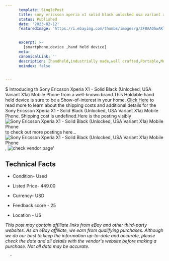 ```yaml
---
      template: SinglePost
      title: sony ericsson xperia x1 solid black unlocked usa variant x1a mobile phone
      status: Published
      date: '2023-02-12'
      featuredImage: 'https://i.ebayimg.com/thumbs/images/g/ZF8AAOSwAKljOLxd/s-l225.jpg'
       

      excerpt: >-
        [smartphone,device ,hand held device]
      meta:
      canonicalLink: ''
      description: [handheld,industrially made,well crafted,Portable,Mobile,Compact,Convenient,Lightweight,Maneuverable,Man-portable,Miniature,Carriable,Hand-held,Light,Holdable,Transportable,Mobile device,Pocket-sized,On-the-go,Wireless,Cordless,Compact size,Convenient size, smartphone,device ,hand held device]
      noindex: false
      

---
```

$
      Introducing th Sony Ericsson Xperia X1 - Solid Black (Unlocked, USA Variant X1a) Mobile Phone from a well-known brand.This Holdable hand held device is sure to be a Show-of-interest in your home. [Click Here](https://www.ebay.com/itm/155278851327?hash=item2427573cff%3Ag%3AZF8AAOSwAKljOLxd&amdata=enc%3AAQAHAAAA4ArlyPK%2FpOf%2Bllca9z2qLKfj0k25lakvEk5zrg%2BHKNEnYvj%2B5WnvWlwjhFYocrlNPCJpGmlnRdT%2FD4Qpmy5Dipa55WQ%2FJog2oxSPjkoMdI%2Bi1bKgst0PQtskuii079JQBnCQDfA%2Bz8Tcc%2FXAQoMWoIemUWY41x9BsrrzyZf0N21h47M3jrID4Tq9S3baVIjwZMJxTSx076Uhff4wOZQTJdYBJk6CZp3a%2B7lDOGnvCrQqCMo2TYi4L85jfGHy%2BqszXBu%2BQyMuKmmE8PwQgS5jMQSUax5P2ePu7sS5zzV4CowY&mkevt=1&mkcid=1&mkrid=711-53200-19255-0&campid=%253CePNCampaignId%253E&customid=%253CreferenceId%253E&toolid=10049) to read more to learn about the shipping costs and additional details for the Sony Ericsson Xperia X1 - Solid Black (Unlocked, USA Variant X1a) Mobile Phone. Shipping cost is undefined.Here is the posting visibly ![Sony Ericsson Xperia X1 - Solid Black (Unlocked, USA Variant X1a) Mobile Phone](https://i.ebayimg.com/thumbs/images/g/ZF8AAOSwAKljOLxd/s-l225.jpg) to check out more postings here... ![Sony Ericsson Xperia X1 - Solid Black (Unlocked, USA Variant X1a) Mobile Phone](https://i.ebayimg.com/images/g/ZF8AAOSwAKljOLxd/s-l1600.jpg), ![check vendor page](https://origin-galleryplus.ebayimg.com/ws/web/155278851327_2_0_1/225x225.jpg,https://origin-galleryplus.ebayimg.com/ws/web/155278851327_3_0_1/225x225.jpg,https://origin-galleryplus.ebayimg.com/ws/web/155278851327_4_0_1/225x225.jpg,https://origin-galleryplus.ebayimg.com/ws/web/155278851327_5_0_1/225x225.jpg,https://origin-galleryplus.ebayimg.com/ws/web/155278851327_6_0_1/225x225.jpg,https://origin-galleryplus.ebayimg.com/ws/web/155278851327_7_0_1/225x225.jpg,https://origin-galleryplus.ebayimg.com/ws/web/155278851327_8_0_1/225x225.jpg,https://origin-galleryplus.ebayimg.com/ws/web/155278851327_9_0_1/225x225.jpg,https://origin-galleryplus.ebayimg.com/ws/web/155278851327_10_0_1/225x225.jpg,https://origin-galleryplus.ebayimg.com/ws/web/155278851327_11_0_1/225x225.jpg)'

      

 ## Technical Facts 



     
      

 - Condition- Used 


      

 - Listed Price- 449.00 


      

 - Currency- USD 


      

 - Feedback score - 25 


      

 - Location - US 


      
      

 *_This post may contain affiliate links from eBay and other third-party websites. As an eBay affiliate, we earn from qualifying purchases. Although we do our best to keep the information up-to-date and accurate, please check the date and all details with the vendor's website before making a purchase. Not all data may be accurate._*




      -
